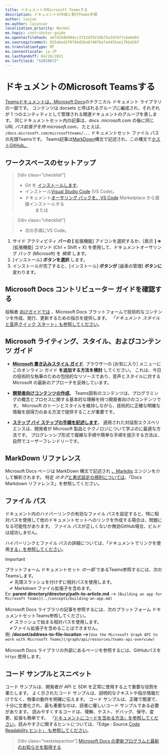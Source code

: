 ```yaml
---
title: ドキュメントのMicrosoft Teamsする
description: ドキュメントの作成と発行Teams手順
author: laujan
ms.author: lajanuar
localization_priority: Normal
ms.topic: contributor-guide
ms.openlocfilehash: a6742b8b994cc3752df923db75a3d7d77cbebd83
ms.sourcegitcommit: 825abed2f8784d2bab7407ba7a4455ae17bbd28f
ms.translationtype: MT
ms.contentlocale: ja-JP
ms.lasthandoff: 04/26/2021
ms.locfileid: "52019672"
---
```

# <a name="contributing-to-microsoft-teams-documentation"></a>ドキュメントのMicrosoft Teamsする

[Teamsドキュメントは](/microsoftteams/platform/overview)[、Microsoft Docs](https://docs.microsoft.com/)のテクニカル ドキュメント ライブラリの一部です。 コンテンツは docsets と呼ばれるグループに編成され、それぞれが 1 つのエンティティとして管理される関連ドキュメントのグループを表します。 同じドキュメントセット内の記事は、docs .microsoft.com の後に同じ *<span></span> URL パス拡張子を持 microsoft.com。*  たとえば、 `/docs.microsoft.com/microsoftteams/...` ドキュメントセット ファイル パスの先頭Teamsです。 Teams記事は[MarkDown](#markdown-reference)構文で記述され、この構文で[ホストGitHub。](https://github.com/MicrosoftDocs/msteams-docs/tree/master/msteams-platform)

## <a name="set-up-your-workspace"></a>ワークスペースのセットアップ

> [!div class="checklist"]
>
> * Git を [インストールします](https://git-scm.com/book/en/v2/Getting-Started-Installing-Git)。
> * インストール[Visual Studio Code](https://code.visualstudio.com/) (VS Code)。
> * ドキュメント[オーサリング パックを、VS Code](https://marketplace.visualstudio.com/items?itemName=docsmsft.docs-authoring-pack) Marketplace から直接インストールする
<br>&emsp;&emsp; または

> [!div class="checklist"]
>
> * 次の手順にVS Code。

   1. サイド アクティビティ **バーの [** 拡張機能] アイコンを選択するか、[表示 **] =>** [拡張機能] コマンド (Ctrl + Shift + X) を使用して、ドキュメントオーサリング パック (Microsoft) を *検索* します。
   1. [インストール] **ボタンを選択** します。
   1. インストールが完了すると、[インストール] **ボタンが** [歯車の管理] **ボタンに** 変わります。

## <a name="review-the-microsoft-docs-contributors-guide"></a>Microsoft Docs コントリビューター ガイドを確認する

投稿者 [向けガイドでは](/contribute) 、Microsoft Docs プラットフォームで技術的なコンテンツを作成、発行、更新するための指示を提供します。 *「ドキュメント スタイル*[と音声クイック スタート」も参照してください](/contribute/style-quick-start)。

## <a name="microsoft-writing-style-and-content-guides"></a>Microsoft ライティング、スタイル、およびコンテンツ ガイド

* **[Microsoft 書き込みスタイル ガイド](/style-guide/welcome)**. ブラウザーの [お気に入り] メニューにこのオンライン ガイド **を追加する方法を検討** してください。 これは、今日の技術的な執筆のための包括的なリソースであり、音声とスタイルに対する Microsoft の最新のアプローチを反映しています。

* **[開発者向けコンテンツの作成](/style-guide/developer-content/)**。 Teams固有のコンテンツは、プログラミングの概念とプロセスに関する基本的な理解を持つ開発者向けのコンテンツです。 Microsoft のトーンとスタイルを維持しながら、技術的に正確な明確な情報を説得力のある方法で提供することが重要です。

* **[ステップ バイ ステップの手順を記述します](/style-guide/procedures-instructions/writing-step-by-step-instructions)**。 適用された対話型エクスペリエンスは、開発者が Microsoft 製品とテクノロジについて学ぶのに最適な方法です。 プログレッシブ形式で複雑な手順や簡単な手順を提示する方法は、自然でユーザーフレンドリーです。

## <a name="markdown-reference"></a>MarkDown リファレンス

 Microsoft Docs ページは MarkDown 構文で記述され [、Markdig](https://github.com/lunet-io/markdig) エンジンを介して解析されます。 特定 *のタグ*[と書式設定の規則については](/contribute/markdown-reference)、「Docs Markdown リファレンス」を参照してください。

## <a name="file-paths"></a>ファイル パス

ドキュメント内のハイパーリンクの有効なファイル パスを設定すると、特に相対パスを使用して他のドキュメントセットへのリンクを作成する場合は、問題になる可能性があります。  ファイル パスが正しくないか無効GitHub場合、ビルドは成功しません。

ハイパーリンクとファイル パスの詳細については、「ドキュメントでリンクを使用[する」を参照してください](/contribute/how-to-write-links)。

>[!IMPORTANT]
> プラットフォーム ドキュメントセット *の一部* であるTeams参照するには、次のTeamsします。<br>
> &emsp;&#x2714; 先頭スラッシュを付けずに相対パスを使用します。<br>
> &emsp;&#x2714; Markdown ファイル拡張子を含めます。<br>
>Ex:  **parent directory/directory/path-to-article.md** —> `[Building an app for Microsoft Teams](../concepts/building-an-app.md)` <br><br>
> Microsoft Docs ライブラリの記事を参照するには、次のプラットフォーム ドキュメントセットTeams参照してください。<br>
> &emsp;&#x2714; スラッシュで始まる相対パスを使用します。<br>
> &emsp;&#x2714;ファイル拡張子を含めることはできません。 <br> 例: **/docset/address-to-file-location —>**`[Use the Microsoft Graph API to work with Microsoft Teams](/graph/api/resources/teams-api-overview)`<br><br>
> Microsoft Docs ライブラリの外部にあるページを参照するには、GitHubパスを `https` 使用します。<br>

## <a name="code-samples-and-snippets"></a>コード サンプルとスニペット

コード サンプルは、開発者が API と SDK を正常に使用する上で重要な役割を果たします。 よく示されたコード サンプルは、説明的なテキストや指示情報だけでなく、物事の動作を明確に伝えます。 コード サンプルは、正確で簡潔で、十分に文書化され、最も重要なのは、読者に優しいコード サンプルである必要があります。 読みやすくするコードは、理解、テスト、デバッグ、保守、変更、拡張も簡単です。 *「*[ドキュメントにコードを含める方法」を参照してください](/contribute/code-in-docs)。読みやすさに関するヒントについては、「Edge : Source [Code Readability ヒント」 も参照してください](/archive/msdn-magazine/2014/october/cutting-edge-source-code-readability-tips)。

> [!div class="nextstepaction"]
> [Microsoft Docs の更新プログラムと最新のお知らせを取得する](/teamblog)
